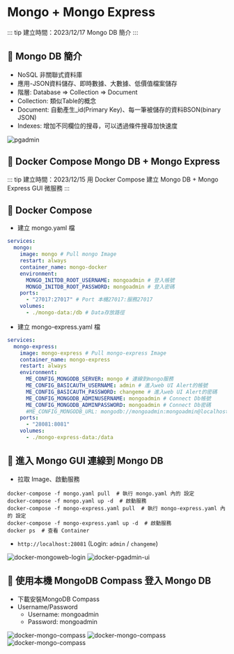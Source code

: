 # Mongo + Mongo Express

::: tip 建立時間：2023/12/17
Mongo DB 簡介
:::

## :pushpin: Mongo DB 簡介
- NoSQL 非關聯式資料庫
- 應用-JSON資料儲存、即時數據、大數據、低價值檔案儲存
- 階層: Database => Collection => Document
- Collection: 類似Table的概念
- Document: 自動產生_id(Primary Key)、每一筆被儲存的資料BSON(binary JSON)
- Indexes:  增加不同欄位的搜尋，可以透過條件搜尋加快速度

![pgadmin](/public/db/mongo/mongodb-compass.png)



## :pushpin: Docker Compose Mongo DB + Mongo Express

::: tip 建立時間：2023/12/15
用 Docker Compose 建立 Mongo DB + Mongo Express GUI 微服務
:::

## :pushpin: Docker Compose

- 建立 mongo.yaml 檔

``` yaml
services:
  mongo:
    image: mongo # Pull mongo Image
    restart: always
    container_name: mongo-docker
    environment:
      MONGO_INITDB_ROOT_USERNAME: mongoadmin # 登入帳號
      MONGO_INITDB_ROOT_PASSWORD: mongoadmin # 登入密碼
    ports:
      - "27017:27017" # Port 本機27017:服務27017
    volumes:
      - ./mongo-data:/db # Data存放路徑
```

- 建立 mongo-express.yaml 檔

``` yaml
services:
  mongo-express:
    image: mongo-express # Pull mongo-express Image
    container_name: mongo-express
    restart: always
    environment:
      ME_CONFIG_MONGODB_SERVER: mongo # 連線到mongo服務
      ME_CONFIG_BASICAUTH_USERNAME: admin # 進入web UI Alert的帳號
      ME_CONFIG_BASICAUTH_PASSWORD: changeme # 進入web UI Alert的密碼
      ME_CONFIG_MONGODB_ADMINUSERNAME: mongoadmin # Connect Db帳號
      ME_CONFIG_MONGODB_ADMINPASSWORD: mongoadmin # Connect Db密碼
      #ME_CONFIG_MONGODB_URL: mongodb://mongoadmin:mongoadmin@localhost:27017/ # 連接Url紀錄 mongodb://帳號:密碼@ip:port
    ports:
      - "28081:8081"
    volumes:
      - ./mongo-express-data:/data
```

## :pushpin: 進入 Mongo GUI 連線到 Mongo DB

- 拉取 Image、啟動服務
``` shell
docker-compose -f mongo.yaml pull  # 執行 mongo.yaml 內的 設定
docker-compose -f mongo.yaml up -d  # 啟動服務
docker-compose -f mongo-express.yaml pull  # 執行 mongo-express.yaml 內的 設定
docker-compose -f mongo-express.yaml up -d  # 啟動服務
docker ps  # 查看 Container
```

- `http://localhost:28081`  (Login: `admin` / `changeme`)

![docker-mongoweb-login](/public/db/mongo/mongoweb-login.png)
![docker-pgadmin-ui](/public/db/mongo/mongo-express.png)

## :pushpin: 使用本機 MongoDB Compass 登入 Mongo DB

- 下載安裝MongoDB Compass
- Username/Password
    - Username: mongoadmin
    - Password: mongoadmin

![docker-mongo-compass](/public/db/mongo/mongo-local.png)
![docker-mongo-compass](/public/db/mongo/mongo-compass.jpg)
![docker-mongo-compass](/public/db/mongo/mongo-express-ui.png)